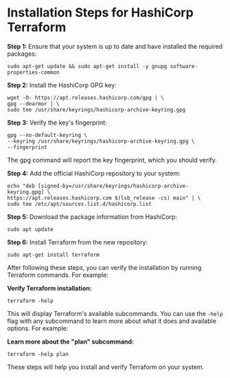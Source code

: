 # Installation Steps for HashiCorp Terraform

**Step 1:** Ensure that your system is up to date and have installed the required packages:

```shell
sudo apt-get update && sudo apt-get install -y gnupg software-properties-common
```

**Step 2:** Install the HashiCorp GPG key:

```shell
wget -O- https://apt.releases.hashicorp.com/gpg | \
gpg --dearmor | \
sudo tee /usr/share/keyrings/hashicorp-archive-keyring.gpg
```

**Step 3:** Verify the key's fingerprint:

```shell
gpg --no-default-keyring \
--keyring /usr/share/keyrings/hashicorp-archive-keyring.gpg \
--fingerprint
```

The gpg command will report the key fingerprint, which you should verify.

**Step 4:** Add the official HashiCorp repository to your system:

```shell
echo "deb [signed-by=/usr/share/keyrings/hashicorp-archive-keyring.gpg] \
https://apt.releases.hashicorp.com $(lsb_release -cs) main" | \
sudo tee /etc/apt/sources.list.d/hashicorp.list
```

**Step 5:** Download the package information from HashiCorp:

```shell
sudo apt update
```

**Step 6:** Install Terraform from the new repository:

```shell
sudo apt-get install terraform
```

After following these steps, you can verify the installation by running Terraform commands. For example:

**Verify Terraform installation:**

```shell
terraform -help
```

This will display Terraform's available subcommands. You can use the `-help` flag with any subcommand to learn more about what it does and available options. For example:

**Learn more about the "plan" subcommand:**

```shell
terraform -help plan
```

These steps will help you install and verify Terraform on your system.
